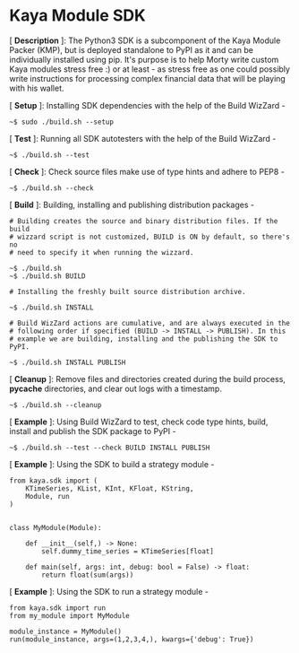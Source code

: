 # Kaya Module SDK

[ **Description** ]: The Python3 SDK is a subcomponent of the Kaya Module
    Packer (KMP), but is deployed standalone to PyPI as it and can be
    individually installed using pip. It's purpose is to help Morty write custom
    Kaya modules stress free :) or at least - as stress free as one could
    possibly write instructions for processing complex financial data that will
    be playing with his wallet.

[ **Setup** ]: Installing SDK dependencies with the help of the Build WizZard -

    ~$ sudo ./build.sh --setup

[ **Test** ]: Running all SDK autotesters with the help of the Build WizZard -

    ~$ ./build.sh --test

[ **Check** ]: Check source files make use of type hints and adhere to PEP8 -

    ~$ ./build.sh --check

[ **Build** ]: Building, installing and publishing distribution packages -

    # Building creates the source and binary distribution files. If the build
    # wizzard script is not customized, BUILD is ON by default, so there's no
    # need to specify it when running the wizzard.

    ~$ ./build.sh
    ~$ ./build.sh BUILD

    # Installing the freshly built source distribution archive.

    ~$ ./build.sh INSTALL

    # Build WizZard actions are cumulative, and are always executed in the
    # following order if specified (BUILD -> INSTALL -> PUBLISH). In this
    # example we are building, installing and the publishing the SDK to PyPI.

    ~$ ./build.sh INSTALL PUBLISH

[ **Cleanup** ]: Remove files and directories created during the build process,
__pycache__ directories, and clear out logs with a timestamp.

    ~$ ./build.sh --cleanup

[ **Example** ]: Using Build WizZard to test, check code type hints, build,
install and publish the SDK package to PyPI -

    ~$ ./build.sh --test --check BUILD INSTALL PUBLISH

[ **Example** ]: Using the SDK to build a strategy module -

    from kaya.sdk import (
        KTimeSeries, KList, KInt, KFloat, KString,
        Module, run
    )


    class MyModule(Module):

        def __init__(self,) -> None:
            self.dummy_time_series = KTimeSeries[float]

        def main(self, args: int, debug: bool = False) -> float:
            return float(sum(args))

[ **Example** ]: Using the SDK to run a strategy module -

    from kaya.sdk import run
    from my_module import MyModule

    module_instance = MyModule()
    run(module_instance, args=(1,2,3,4,), kwargs={'debug': True})





